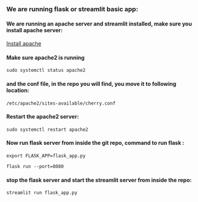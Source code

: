 ### We are running flask or streamlit basic app:

#### We are running an apache server and streamlit installed, make sure you install apache server:

[Install apache](https://www.cherryservers.com/blog/how-to-install-and-configure-apache-reverse-proxy-server-with-ssl-encryption)

#### Make sure apache2 is running 

```
sudo systemctl status apache2
```


#### and the conf file, in the repo you will find, you move it to following location:

```
/etc/apache2/sites-available/cherry.conf
```

#### Restart the apache2 server:

```
sudo systemctl restart apache2
```


#### Now run flask server from inside the git repo, command to run flask :


```
export FLASK_APP=flask_app.py

flask run --port=8080
```
#### stop the flask server and start the streamlit server from inside the repo:

```
streamlit run flask_app.py
```



